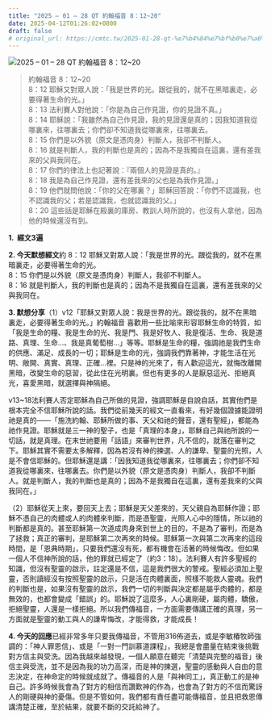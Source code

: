 ```yaml
---
title: "2025 – 01 – 28 QT 約翰福音 8：12~20"
date: 2025-04-12T01:26:02+0800
draft: false
# original_url: https://cmtc.tw/2025-01-28-qt-%e7%b4%84%e7%bf%b0%e7%a6%8f%e9%9f%b3-8%ef%bc%9a1220
---
```


![2025 – 01 – 28 QT 約翰福音 8：12\~20](/images/qt.jpg  "2025 – 01 – 28 QT 約翰福音 8：12\~20")

> 約翰福音 8：12\~20  
> 8：12 耶穌又對眾人說：「我是世界的光。跟從我的，就不在黑暗裏走，必要得著生命的光。」  
> 8：13 法利賽人對他說：「你是為自己作見證，你的見證不真。」  
> 8：14 耶穌說：「我雖然為自己作見證，我的見證還是真的；因我知道我從哪裏來，往哪裏去；你們卻不知道我從哪裏來，往哪裏去。  
> 8：15 你們是以外貌（原文是憑肉身）判斷人，我卻不判斷人。  
> 8：16 就是判斷人，我的判斷也是真的；因為不是我獨自在這裏，還有差我來的父與我同在。  
> 8：17 你們的律法上也記著說：『兩個人的見證是真的。』  
> 8：18 我是為自己作見證，還有差我來的父也是為我作見證。」  
> 8：19 他們就問他說：「你的父在哪裏？」耶穌回答說：「你們不認識我，也不認識我的父；若是認識我，也就認識我的父。」  
> 8：20 這些話是耶穌在殿裏的庫房、教訓人時所說的，也沒有人拿他，因為他的時候還沒有到。

**1.  經文3遍**

**2. 今天默想經文**約 8：12 耶穌又對眾人說：「我是世界的光。跟從我的，就不在黑暗裏走，必要得著生命的光。  
8：15 你們是以外貌（原文是憑肉身）判斷人，我卻不判斷人。  
8：16 就是判斷人，我的判斷也是真的；因為不是我獨自在這裏，還有差我來的父與我同在。

**3. 默想分享**（1）v12「耶穌又對眾人說：我是世界的光。跟從我的，就不在黑暗裏走，必要得著生命的光。」約翰福音 喜歡用一些比喻來形容耶穌生命的特質，如「我是生命的糧、我是生命的光、我是門、我是好牧人、我是復活、生命、我是道路、真理、生命…、我是真葡萄樹…」等等。耶穌是生命的糧，強調祂是我們生命的供應、滿足、成長的一切；耶穌是生命的光，強調我們靠著神，才能生活在光明、敞開、真實、真理、正確…裡。只是神的光來了，有人歡迎這光，就悔改離開黑暗，改變生命的惡習，從此住在光明裏。但也有更多的人是厭惡這光、拒絕真光，喜愛黑暗，就選擇與神隔絕。

v13\~18法利賽人否定耶穌為自己所做的見證，強調耶穌是自說自話，其實他們是根本完全不信耶穌所說的話。我們從前幾天的經文一直看來，有好幾個證據能證明祂是真的——「施洗約翰、耶穌所做的事、天父和祂的聲音，還有聖經」，都能為祂作見證。耶穌就是三一神的聖子，也是「真理的本身」，耶穌自己與祂所說的一切話，就是真理。在末世祂要用「話語」來審判世界，凡不信的，就落在審判之下。耶穌其實不需要太多解釋，因為若沒有神的揀選、人的謙卑、聖靈的光照，人是不會信耶穌的。但耶穌還是講：「因我知道我從哪裏來，往哪裏去；你們卻不知道我從哪裏來，往哪裏去。你們是以外貌（原文是憑肉身）判斷人，我卻不判斷人。就是判斷人，我的判斷也是真的；因為不是我獨自在這裏，還有差我來的父與我同在。」

（2）耶穌從天上來，要回天上去；耶穌是天父差來的，天父親自為耶穌作證；耶穌不憑自己的肉體或人的肉體來判斷，而是憑聖靈，光照人心中的隱情，所以祂的判斷都是真的。甚至耶穌第一次道成肉身來到世上的目的，不是為了審判，而是為了拯救；真正的審判，是耶穌第二次再來的時候。耶穌第一次與第二次再來的這段時間，是「恩典時期」，只要我們還沒有死，都有機會在活著的時候悔改。但如果一個人不信神所說的話，他的罪就已經定了（約3：18）。法利賽人有許多聖經的知識，但沒有聖靈的啟示，註定還是不信，這是我們很大的警戒。聖經必須加上聖靈，否則讀經沒有按照聖靈的啟示，只是活在肉體裏面，照樣不能救人靈魂。我們的判斷也是，如果沒有聖靈的啟示，我們一切的判斷與決定都是屬乎肉體的，都是無效的，也都會變成「錯誤」的。耶穌說了這麼多，人心裏剛硬，屬肉體，驕傲，拒絕聖靈，人還是一樣拒絕。所以我們傳福音，一方面需要傳講正確的真理，另一方面就是聖靈的動工與人的謙卑悔改，才能得救，才能成長！

**4. 今天的回應**已經非常多年只要我傳福音，不管用316佈道去，或是李敏椿牧師強調的：「神人罪恩信」、或是「一對一門訓慕道課程」，我總是會盡量在結束後挑戰對方信主與受洗。因為我越來越發現，一個人願意在聽完「清楚與完整的福音」後信主與受洗，並不是因為我的功力高深，而是神的揀選，聖靈的感動與人自由的意志決定，在神命定的時候就成就了。傳福音的人是「與神同工」，真正動工的是神自己。許多時候我會為了對方的相信而讚歎神的作為，也會為了對方的不信而驚訝人的剛硬與神的憂傷。但是不管如何，我們都有責任盡可能傳福音，並且把救恩傳講清楚正確，至於結果，就要不斷的交託給神了。